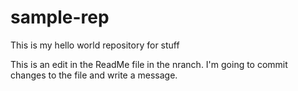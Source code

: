 # sample-rep
This is my hello world repository for stuff

This is an edit in the ReadMe file in the nranch. I'm going to commit changes to the file and write a message.
